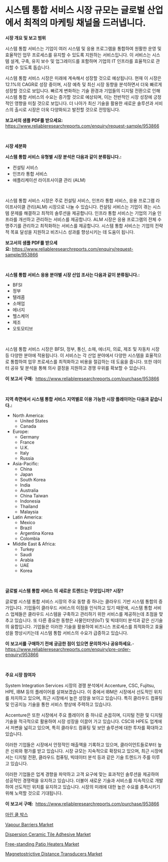 <p><h1>시스템 통합 서비스 시장 규모는 글로벌 산업에서 최적의 마케팅 채널을 드러냅니다.</h1></p><p><strong>시장 개요 및 보고 범위</strong></p>
<p><p>시스템 통합 서비스는 기업이 여러 시스템 및 응용 프로그램을 통합하여 원활한 운영 및 효율적인 업무 프로세스를 유지할 수 있도록 지원하는 서비스입니다. 이 서비스는 시스템 설계, 구축, 유지 보수 및 업그레이드를 포함하며 기업의 IT 인프라를 효율적으로 관리할 수 있도록 돕습니다.</p><p>시스템 통합 서비스 시장은 미래에 계속해서 성장할 것으로 예상됩니다. 현재 이 시장은 12.1%의 CAGR로 성장 중이며, 시장 예측 및 최신 시장 동향을 분석하면서 더욱 빠르게 성장할 것으로 보입니다. 빠르게 변화하는 기술 환경과 기업들의 디지털 전환으로 인해 시스템 통합 서비스의 수요는 증가할 것으로 예상되며, 이는 전반적인 시장 성장에 긍정적인 영향을 미칠 것으로 보입니다. 더 나아가 최신 기술을 활용한 새로운 솔루션과 서비스의 출시로 시장은 더욱 다양화되고 발전할 것으로 전망됩니다.</p></p>
<p><strong>보고서의 샘플 PDF를 받으세요:</strong> <a href="https://www.reliableresearchreports.com/enquiry/request-sample/953866">https://www.reliableresearchreports.com/enquiry/request-sample/953866</a></p>
<p>&nbsp;</p>
<p><strong>시장 세분화</strong></p>
<p><strong>시스템 통합 서비스 유형별 시장 분석은 다음과 같이 분류됩니다.:</strong></p>
<p><ul><li>컨설팅 서비스</li><li>인프라 통합 서비스</li><li>애플리케이션 라이프사이클 관리 (ALM)</li></ul></p>
<p>&nbsp;</p>
<p><p>시스템 통합 서비스 시장은 주로 컨설팅 서비스, 인프라 통합 서비스, 응용 프로그램 라이프사이클 관리(ALM) 시장으로 나눌 수 있습니다. 컨설팅 서비스는 기업이 겪는 시스템 문제를 해결하고 최적의 솔루션을 제공합니다. 인프라 통합 서비스는 기업의 기술 인프라를 개선하고 관리하는 서비스를 제공합니다. ALM 시장은 응용 프로그램의 전체 수명주기를 관리하고 최적화하는 서비스를 제공합니다. 시스템 통합 서비스는 기업의 전략적 목표 달성을 지원하고 비즈니스 성과를 향상시키는 데 도움이 됩니다.</p></p>
<p><strong>보고서의 샘플 PDF를 받으세요:</strong>&nbsp;<a href="https://www.reliableresearchreports.com/enquiry/request-sample/953866">https://www.reliableresearchreports.com/enquiry/request-sample/953866</a></p>
<p>&nbsp;</p>
<p><strong> 시스템 통합 서비스 응용 분야별 시장 산업 조사는 다음과 같이 분류됩니다.:</strong></p>
<p><ul><li>BFSI</li><li>정부</li><li>텔레콤</li><li>소매업</li><li>에너지</li><li>헬스케어</li><li>제조</li><li>오토모티브</li></ul></p>
<p>&nbsp;</p>
<p><p>시스템 통합 서비스 시장은 BFSI, 정부, 통신, 소매, 에너지, 의료, 제조 및 자동차 시장 등 다양한 분야에 적용됩니다. 이 서비스는 각 산업 분야에서 다양한 시스템을 효율적으로 통합하여 업무 프로세스를 최적화하고 비용을 절감하는 데 도움을 줍니다. 또한 데이터 공유 및 분석을 통해 의사 결정을 지원하고 경쟁 우위를 확보할 수 있습니다.</p></p>
<p><strong>이 보고서 구매:</strong>&nbsp; <a href="https://www.reliableresearchreports.com/purchase/953866">https://www.reliableresearchreports.com/purchase/953866</a></p>
<p>&nbsp;</p>
<p><strong>지역 측면에서 시스템 통합 서비스 지역별로 이용 가능한 시장 플레이어는 다음과 같습니다.:</strong></p>
<p><ul>
    <li>
        North America:
        <ul>
            <li>United States</li>
            <li>Canada</li>
        </ul>
    </li>
    <li>
        Europe:
        <ul>
            <li>Germany</li>
            <li>France</li>
            <li>U.K.</li>
            <li>Italy</li>
            <li>Russia</li>
        </ul>
    </li>
    <li>
        Asia-Pacific:
        <ul>
            <li>China</li>
            <li>Japan</li>
            <li>South Korea</li>
            <li>India</li>
            <li>Australia</li>
            <li>China Taiwan</li>
            <li>Indonesia</li>
            <li>Thailand</li>
            <li>Malaysia</li>
        </ul>
    </li>
    <li>
        Latin America:
        <ul>
            <li>Mexico</li>
            <li>Brazil</li>
            <li>Argentina Korea</li>
            <li>Colombia</li>
        </ul>
    </li>
    <li>
        Middle East & Africa:
        <ul>
            <li>Turkey</li>
            <li>Saudi</li>
            <li>Arabia</li>
            <li>UAE</li>
            <li>Korea</li>
        </ul>
    </li>
    </ul></p>
<p>&nbsp;</p>
<p><strong>글로벌 시스템 통합 서비스 의 새로운 트렌드는 무엇입니까? 시장?</strong></p>
<p><p>글로벌 시스템 통합 서비스 시장의 주요 동향 중 하나는 클라우드 기반 시스템 통합의 증가입니다. 기업들이 클라우드 서비스의 이점을 인식하고 있기 때문에, 시스템 통합 서비스 업체들은 클라우드 시스템을 구축하고 관리하기 위한 서비스를 제공하는데 초점을 맞추고 있습니다. 또 다른 중요한 동향은 사물인터넷(IoT) 및 빅데이터 분석과 같은 신기술의 융합입니다. 기업들은 이러한 기술을 활용하여 비즈니스 프로세스를 최적화하고 효율성을 향상시키는데 시스템 통합 서비스의 수요가 급증하고 있습니다.</p></p>
<p><strong>이 보고서를 구매하기 전에 궁금한 점이 있으면 문의하거나 공유하세요.</strong>- <a href="https://www.reliableresearchreports.com/enquiry/pre-order-enquiry/953866">https://www.reliableresearchreports.com/enquiry/pre-order-enquiry/953866</a></p>
<p>&nbsp;</p>
<p><strong>주요 시장 참여자</strong></p>
<p><p>System Integration Services 시장의 경쟁 분석에서 Accenture, CSC, Fujitsu, HPE, IBM 등의 플레이어를 살펴보겠습니다. 이 중에서 IBM은 시장에서 선도적인 위치를 차지하고 있으며, 최근 시장에서 높은 성장을 보이고 있습니다. 특히 클라우드 컴퓨팅 및 인공지능 기술을 통한 서비스 향상에 주력하고 있습니다.</p><p>Accenture은 또한 시장에서 주요 플레이어 중 하나로 손꼽히며, 디지털 전환 및 디지털 기술을 적극적으로 활용하여 시장 성장을 이끌어 가고 있습니다. CSC와 HPE도 업계에서 저변을 넓히고 있으며, 특히 클라우드 컴퓨팅 및 보안 솔루션에 대한 투자를 확대하고 있습니다.</p><p>이러한 기업들은 시장에서 안정적인 매출액을 기록하고 있으며, 클라이언트들로부터 높은 신뢰와 평가를 받고 있습니다. 시장 규모는 지속적으로 확장되고 있으며, 최근 시장에서는 디지털 전환, 클라우드 컴퓨팅, 빅데이터 분석 등과 같은 기술 트렌드가 주를 이루고 있습니다.</p><p>이러한 기업들은 업계 경향을 파악하고 고객 요구에 맞는 효과적인 솔루션을 제공하여 성공적인 경쟁력을 유지하고 있습니다. 더불어 새로운 기술과 서비스를 지속적으로 개발하여 선도적인 위치를 유지하고 있습니다. 시장의 미래에 대한 높은 수요를 충족시키기 위해 노력할 것으로 기대됩니다.</p></p>
<p><strong>이 보고서 구매:</strong>&nbsp;&nbsp;<a href="https://www.reliableresearchreports.com/purchase/953866">https://www.reliableresearchreports.com/purchase/953866</a></p>
<p><p><a href="https://medium.com/@wrold0f/%ED%95%B4%EC%96%91-%EC%BF%A8-%EB%B0%95%EC%8A%A4-%EC%8B%9C%EC%9E%A5-%EB%8F%99%ED%96%A5-%EB%B0%8F-%EC%8B%9C%EC%9E%A5-%EB%B6%84%EC%84%9D%EC%9D%80-2024-2031%EB%85%84%EA%B9%8C%EC%A7%80-%EC%98%88%EC%B8%A1%EB%90%A9%EB%8B%88%EB%8B%A4-43c289641c88">마린 쿨 박스</a></p><p><a href="https://issuu.com/reportprime-2/docs/vapour-barriers-market-size-2030.pptx">Vapour Barriers Market</a></p><p><a href="https://shimmer-gardenia-37a.notion.site/Dispersion-Ceramic-Tile-Adhesive-Market-Size-Focuses-on-Market-Dynamics-In-Depth-Analysis-and-Futur-6b38a86b16f74d08a115da0f58b59da3">Dispersion Ceramic Tile Adhesive Market</a></p><p><a href="https://github.com/ashepherd82/Market-Research-Report-List-3/blob/main/free-standing-patio-heaters-market.md">Free-standing Patio Heaters Market</a></p><p><a href="https://github.com/irfadac/Market-Research-Report-List-2/blob/main/magnetostrictive-distance-transducers-market.md">Magnetostrictive Distance Transducers Market</a></p></p>
